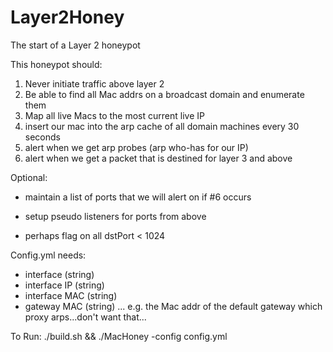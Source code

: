 # Layer2Honey
The start of a Layer 2 honeypot

This honeypot should:
1) Never initiate traffic above layer 2
2) Be able to find all Mac addrs on a broadcast domain and enumerate them
3) Map all live Macs to the most current live IP 
4) insert our mac into the arp cache of all domain machines every 30 seconds
5) alert when we get arp probes (arp who-has for our IP)
6) alert when we get a packet that is destined for layer 3 and above

Optional:

  - maintain a list of ports that we will alert on if #6 occurs
  
  - setup pseudo listeners for ports from above
 
  - perhaps flag on all dstPort < 1024


Config.yml needs:
  - interface (string)
  - interface IP (string)
  - interface MAC (string)
  - gateway MAC (string) ... e.g. the Mac addr of the default gateway which proxy arps...don't want that...

To Run:
./build.sh && ./MacHoney -config config.yml

